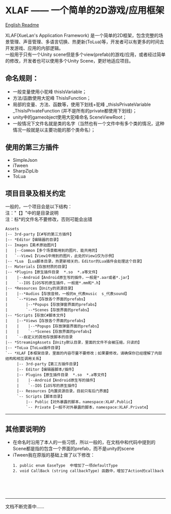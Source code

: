 XLAF —— 一个简单的2D游戏/应用框架
======================
 [English Readme](https://github.com/SES-xuelan/XLAF/blob/master/readme.md)

XLAF(XueLan's Application Framework) 是一个简单的2D框架，包含完整的场景管理、声音管理、多语言切换、热更新(ToLua)等，开发者可以有更多的时间去开发游戏、应用的内部逻辑。<br />
一般用于只有一个Unity scene但是多个view(prefab)的游戏/应用，或者经过简单的修改，开发者也可以使用多个Unity Scene，更好地适应项目。

## 命名规则：
* 一般变量使用小驼峰 thisIsVariable；
* 方法/函数使用大驼峰 ThisIsFunction；
* 局部的变量、方法、函数等，使用下划线+驼峰  _thisIsPrivateVariable   _ThisIsPrivateFunction
(并不是所有的private都使用下划线)；
* unity中的gameobject使用大驼峰命名 SceneViewRoot；
* 一般情况下文件名就是类的名字（当然也有一个文件中有多个类的情况，这种情况一般就是以主要功能的那个类命名）；

## 使用的第三方插件
* SimpleJson
* iTween
* SharpZipLib
* ToLua

## 项目目录及相关约定
一般的，一个项目会是以下结构：<br />
注："【】"中的是目录说明<br />
注：标*的文件名不要修改，否则可能会出错

```
Assets
|-- 3rd-party【C#写的第三方插件】
|-- *Editor【编辑器的目录】
|-- Images【美术原始图片】
|   |--Common【多个场景都用到的图片、能共用的】
|   `--View1【View1中用到的图片，此处的View1仅为示例】
|-- *Lua 【Lua脚本目录，热更新相关的，Editor的Lua插件会处理这个目录】
|-- Materials【存放材质的目录】
|-- *Plugins【原生插件目录  *.so  *.a等文件】
|    |--Android【Android原生写的插件，一般是*.aar或者*.jar】
|    `--IOS【iOS写的原生插件，一般是*.mm和*.h】
|-- *Resources【Unity的资源目录】
|    |--*Audios【存放音频，一般的m_代表music  s_代表sound】
|    `--*Views【存放各个界面的prefabs】
|        |--*Popups【存放弹窗界面的prefabs】
|        `--*Scenes【存放界面的prefabs】
|-- *Scripts【存放C#脚本文件】
|    |--*Views【存放各个界面的prefabs】
|    |    |--*Popups【存放弹窗界面的prefabs】
|    |    `--*Scenes【存放界面的prefabs】
|    `--自定义的其他存放脚本的目录
|-- *StreamingAssets【Unity默认目录，里面的文件不会被压缩，只读的】
|-- *ToLua【ToLua插件目录】
`-- *XLAF【本框架目录，里面的内容尽量不要修改；如果要修改，请确保你已经理解了内部结构和相互调用关系】
     |-- 3rd-party【第三方插件目录】
     |-- Editor【编辑器脚本/插件】
     |-- Plugins【原生插件目录  *.so  *.a等文件】
     |    |--Android【Android原生写的插件】
     |    `--IOS【iOS写的原生插件】
     |-- Resources【内置资源目录，目前只有后门界面】
     `-- Scripts【脚本目录】
         |-- Public【对外暴露的脚本，namespace:XLAF.Public】
         `-- Private【一般不对外暴露的脚本，namespace:XLAF.Private】
```




-----
## 其他要说明的
* 在命名时沿用了本人的一些习惯，所以一般的，在文档中和代码中提到的Scene都是指的包含一个界面的prefab，而不是unity的scene
* iTween我在原版的基础上做了以下修改：
    ```
    1. public enum EaseType  中增加了一项defaultType
    2. void CallBack (string callbackType) 函数中，增加了Action的callback
    ```


<br /><br /><br />

---
文档不断完善中……

